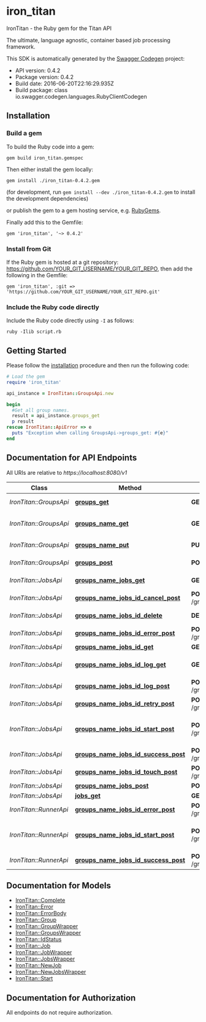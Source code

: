 # iron_titan

IronTitan - the Ruby gem for the Titan API

The ultimate, language agnostic, container based job processing framework.

This SDK is automatically generated by the [Swagger Codegen](https://github.com/swagger-api/swagger-codegen) project:

- API version: 0.4.2
- Package version: 0.4.2
- Build date: 2016-06-20T22:16:29.935Z
- Build package: class io.swagger.codegen.languages.RubyClientCodegen

## Installation

### Build a gem

To build the Ruby code into a gem:

```shell
gem build iron_titan.gemspec
```

Then either install the gem locally:

```shell
gem install ./iron_titan-0.4.2.gem
```
(for development, run `gem install --dev ./iron_titan-0.4.2.gem` to install the development dependencies)

or publish the gem to a gem hosting service, e.g. [RubyGems](https://rubygems.org/).

Finally add this to the Gemfile:

    gem 'iron_titan', '~> 0.4.2'

### Install from Git

If the Ruby gem is hosted at a git repository: https://github.com/YOUR_GIT_USERNAME/YOUR_GIT_REPO, then add the following in the Gemfile:

    gem 'iron_titan', :git => 'https://github.com/YOUR_GIT_USERNAME/YOUR_GIT_REPO.git'

### Include the Ruby code directly

Include the Ruby code directly using `-I` as follows:

```shell
ruby -Ilib script.rb
```

## Getting Started

Please follow the [installation](#installation) procedure and then run the following code:
```ruby
# Load the gem
require 'iron_titan'

api_instance = IronTitan::GroupsApi.new

begin
  #Get all group names.
  result = api_instance.groups_get
  p result
rescue IronTitan::ApiError => e
  puts "Exception when calling GroupsApi->groups_get: #{e}"
end

```

## Documentation for API Endpoints

All URIs are relative to *https://localhost:8080/v1*

Class | Method | HTTP request | Description
------------ | ------------- | ------------- | -------------
*IronTitan::GroupsApi* | [**groups_get**](docs/GroupsApi.md#groups_get) | **GET** /groups | Get all group names.
*IronTitan::GroupsApi* | [**groups_name_get**](docs/GroupsApi.md#groups_name_get) | **GET** /groups/{name} | Get information for a group.
*IronTitan::GroupsApi* | [**groups_name_put**](docs/GroupsApi.md#groups_name_put) | **PUT** /groups/{name} | Create/update a job group.
*IronTitan::GroupsApi* | [**groups_post**](docs/GroupsApi.md#groups_post) | **POST** /groups | Post new group
*IronTitan::JobsApi* | [**groups_name_jobs_get**](docs/JobsApi.md#groups_name_jobs_get) | **GET** /groups/{name}/jobs | Get job list by group name.
*IronTitan::JobsApi* | [**groups_name_jobs_id_cancel_post**](docs/JobsApi.md#groups_name_jobs_id_cancel_post) | **POST** /groups/{name}/jobs/{id}/cancel | Cancel a job.
*IronTitan::JobsApi* | [**groups_name_jobs_id_delete**](docs/JobsApi.md#groups_name_jobs_id_delete) | **DELETE** /groups/{name}/jobs/{id} | Delete the job.
*IronTitan::JobsApi* | [**groups_name_jobs_id_error_post**](docs/JobsApi.md#groups_name_jobs_id_error_post) | **POST** /groups/{name}/jobs/{id}/error | Mark job as failed.
*IronTitan::JobsApi* | [**groups_name_jobs_id_get**](docs/JobsApi.md#groups_name_jobs_id_get) | **GET** /groups/{name}/jobs/{id} | Gets job by id
*IronTitan::JobsApi* | [**groups_name_jobs_id_log_get**](docs/JobsApi.md#groups_name_jobs_id_log_get) | **GET** /groups/{name}/jobs/{id}/log | Get the log of a completed job.
*IronTitan::JobsApi* | [**groups_name_jobs_id_log_post**](docs/JobsApi.md#groups_name_jobs_id_log_post) | **POST** /groups/{name}/jobs/{id}/log | Send in a log for storage.
*IronTitan::JobsApi* | [**groups_name_jobs_id_retry_post**](docs/JobsApi.md#groups_name_jobs_id_retry_post) | **POST** /groups/{name}/jobs/{id}/retry | Retry a job.
*IronTitan::JobsApi* | [**groups_name_jobs_id_start_post**](docs/JobsApi.md#groups_name_jobs_id_start_post) | **POST** /groups/{name}/jobs/{id}/start | Mark job as started, ie: status = 'running'
*IronTitan::JobsApi* | [**groups_name_jobs_id_success_post**](docs/JobsApi.md#groups_name_jobs_id_success_post) | **POST** /groups/{name}/jobs/{id}/success | Mark job as succeeded.
*IronTitan::JobsApi* | [**groups_name_jobs_id_touch_post**](docs/JobsApi.md#groups_name_jobs_id_touch_post) | **POST** /groups/{name}/jobs/{id}/touch | Extend job timeout.
*IronTitan::JobsApi* | [**groups_name_jobs_post**](docs/JobsApi.md#groups_name_jobs_post) | **POST** /groups/{name}/jobs | Enqueue Job
*IronTitan::JobsApi* | [**jobs_get**](docs/JobsApi.md#jobs_get) | **GET** /jobs | Get next job.
*IronTitan::RunnerApi* | [**groups_name_jobs_id_error_post**](docs/RunnerApi.md#groups_name_jobs_id_error_post) | **POST** /groups/{name}/jobs/{id}/error | Mark job as failed.
*IronTitan::RunnerApi* | [**groups_name_jobs_id_start_post**](docs/RunnerApi.md#groups_name_jobs_id_start_post) | **POST** /groups/{name}/jobs/{id}/start | Mark job as started, ie: status = 'running'
*IronTitan::RunnerApi* | [**groups_name_jobs_id_success_post**](docs/RunnerApi.md#groups_name_jobs_id_success_post) | **POST** /groups/{name}/jobs/{id}/success | Mark job as succeeded.


## Documentation for Models

 - [IronTitan::Complete](docs/Complete.md)
 - [IronTitan::Error](docs/Error.md)
 - [IronTitan::ErrorBody](docs/ErrorBody.md)
 - [IronTitan::Group](docs/Group.md)
 - [IronTitan::GroupWrapper](docs/GroupWrapper.md)
 - [IronTitan::GroupsWrapper](docs/GroupsWrapper.md)
 - [IronTitan::IdStatus](docs/IdStatus.md)
 - [IronTitan::Job](docs/Job.md)
 - [IronTitan::JobWrapper](docs/JobWrapper.md)
 - [IronTitan::JobsWrapper](docs/JobsWrapper.md)
 - [IronTitan::NewJob](docs/NewJob.md)
 - [IronTitan::NewJobsWrapper](docs/NewJobsWrapper.md)
 - [IronTitan::Start](docs/Start.md)


## Documentation for Authorization

 All endpoints do not require authorization.

